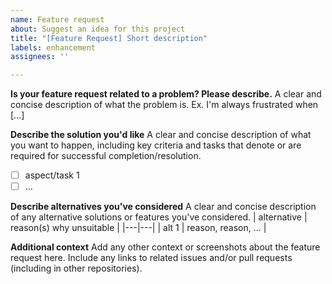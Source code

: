 ```yaml
---
name: Feature request
about: Suggest an idea for this project
title: "[Feature Request] Short description"
labels: enhancement
assignees: ''

---
```


**Is your feature request related to a problem? Please describe.**
A clear and concise description of what the problem is. Ex. I'm always frustrated when [...]

**Describe the solution you'd like**
A clear and concise description of what you want to happen, including key criteria and tasks that denote or are required for successful completion/resolution.
- [ ] aspect/task 1
- [ ] ...

**Describe alternatives you've considered**
A clear and concise description of any alternative solutions or features you've considered.
| alternative | reason(s) why unsuitable |
|---|---|
| alt 1 | reason, reason, ... |

**Additional context**
Add any other context or screenshots about the feature request here. Include any links to related issues and/or pull requests (including in other repositories).
